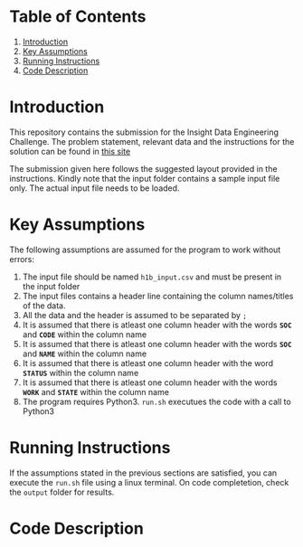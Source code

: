 # Table of Contents
1. [Introduction](README.md#introduction)
2. [Key Assumptions](README.md#key-assumptions)
3. [Running Instructions](README.md#running-instructions)
4. [Code Description](README.md#code-description)



# Introduction

This repository contains the submission for the Insight Data Engineering Challenge. The problem statement, relevant data and the instructions for the solution can be found in [this site](https://github.com/InsightDataScience/h1b_statistics)

The submission given here follows the suggested layout provided in the instructions. Kindly note that the input folder contains a sample input file only. The actual input file needs to be loaded.

# Key Assumptions

The following assumptions are assumed for the program to work without errors:

1.  The input file should be named `h1b_input.csv` and must be present in the input folder
2.  The input files contains a header line containing the column names/titles of the data. 
3.  All the data and the header is assumed to be separated by `;`
4.  It is assumed that there is atleast one column header with the words __`SOC`__ and __`CODE`__ within the column name
5.  It is assumed that there is atleast one column header with the words __`SOC`__ and __`NAME`__ within the column name
6.  It is assumed that there is atleast one column header with the word __`STATUS`__ within the column name
7.  It is assumed that there is atleast one column header with the words __`WORK`__ and __`STATE`__ within the column name
8.  The program requires Python3. `run.sh` executues the code with a call to Python3

# Running Instructions

If the assumptions stated in the previous sections are satisfied, you can execute the `run.sh` file using a linux terminal. On code completetion, check the `output` folder for results.

# Code Description

